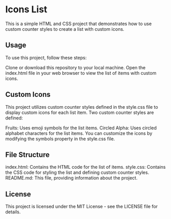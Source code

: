 # Icons List

This is a simple HTML and CSS project that demonstrates how to use custom counter styles to create a list with custom icons.

## Usage

To use this project, follow these steps:

Clone or download this repository to your local machine.
Open the index.html file in your web browser to view the list of items with custom icons.

## Custom Icons

This project utilizes custom counter styles defined in the style.css file to display custom icons for each list item. Two custom counter styles are defined:

Fruits: Uses emoji symbols for the list items.
Circled Alpha: Uses circled alphabet characters for the list items.
You can customize the icons by modifying the symbols property in the style.css file.

## File Structure

index.html: Contains the HTML code for the list of items.
style.css: Contains the CSS code for styling the list and defining custom counter styles.
README.md: This file, providing information about the project.

## License

This project is licensed under the MIT License - see the LICENSE file for details.

